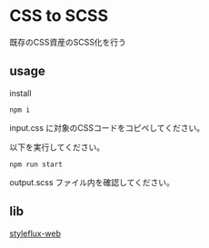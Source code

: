 # CSS to SCSS

既存のCSS資産のSCSS化を行う

## usage

install

```
npm i
```

input.css に対象のCSSコードをコピペしてください。

以下を実行してください。

```
npm run start
```

output.scss ファイル内を確認してください。

## lib

[styleflux-web](https://www.npmjs.com/package/styleflux-web)